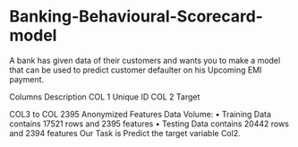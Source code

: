 # Banking-Behavioural-Scorecard-model
A bank has given data of their customers and wants you to make a model that can be used to predict customer defaulter on his Upcoming EMI payment.


Columns Description
COL 1 Unique ID
COL 2 Target

COL3 to COL 2395 Anonymized Features
Data Volume:
• Training Data contains 17521 rows and 2395 features
• Testing Data contains 20442 rows and 2394 features
Our Task is Predict the target variable Col2.
